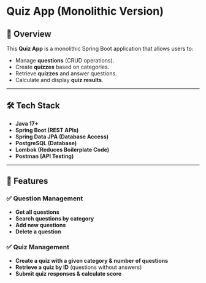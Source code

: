# Quiz App (Monolithic Version)

## 📖 Overview
This **Quiz App** is a monolithic Spring Boot application that allows users to:
- Manage **questions** (CRUD operations).
- Create **quizzes** based on categories.
- Retrieve **quizzes** and answer questions.
- Calculate and display **quiz results**.

---

## 🛠️ Tech Stack
- **Java 17+**
- **Spring Boot (REST APIs)**
- **Spring Data JPA (Database Access)**
- **PostgreSQL (Database)**
- **Lombok (Reduces Boilerplate Code)**
- **Postman (API Testing)**

---

## 🚀 Features
### ✅ **Question Management**
- **Get all questions**  
- **Search questions by category**  
- **Add new questions**  
- **Delete a question**  

### ✅ **Quiz Management**
- **Create a quiz with a given category & number of questions**  
- **Retrieve a quiz by ID** (questions without answers)  
- **Submit quiz responses & calculate score**  

